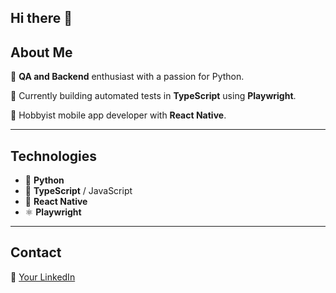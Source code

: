 ## Hi there 👋

<!--
**TymonPawelczyk/TymonPawelczyk** is a ✨ _special_ ✨ repository because its `README.md` (this file) appears on your GitHub profile.

Here are some ideas to get you started:

- 🔭 I’m currently working on ...
- 🌱 I’m currently learning ...
- 👯 I’m looking to collaborate on ...
- 🤔 I’m looking for help with ...
- 💬 Ask me about ...
- 📫 How to reach me: ...
- 😄 Pronouns: ...
- ⚡ Fun fact: ...
-->
## About Me

🔧 **QA and Backend** enthusiast with a passion for Python.

🚀 Currently building automated tests in **TypeScript** using **Playwright**.

🎨 Hobbyist mobile app developer with **React Native**.

---

## Technologies

- 💚 **Python**
- 🔧 **TypeScript** / JavaScript
- 🔄 **React Native**
- ⚛️ **Playwright**

---

## Contact

🔗 [Your LinkedIn]([https://www.linkedin.com/in/yourprofile/](https://www.linkedin.com/in/tymon-pawelczyk/))

